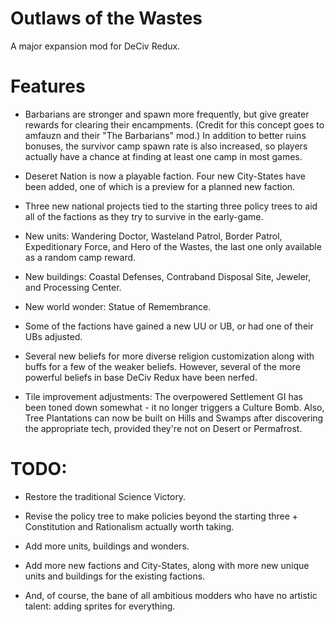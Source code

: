 # Outlaws of the Wastes
A major expansion mod for DeCiv Redux.

# Features

- Barbarians are stronger and spawn more frequently, but give greater rewards for clearing their encampments. (Credit for this concept goes to amfauzn and their "The Barbarians" mod.) In addition to better ruins bonuses, the survivor camp spawn rate is also increased, so players actually have a chance at finding at least one camp in most games.

- Deseret Nation is now a playable faction. Four new City-States have been added, one of which is a preview for a planned new faction.

- Three new national projects tied to the starting three policy trees to aid all of the factions as they try to survive in the early-game.

- New units: Wandering Doctor, Wasteland Patrol, Border Patrol, Expeditionary Force, and Hero of the Wastes, the last one only available as a random camp reward.

- New buildings: Coastal Defenses, Contraband Disposal Site, Jeweler, and Processing Center.

- New world wonder: Statue of Remembrance.

- Some of the factions have gained a new UU or UB, or had one of their UBs adjusted.

- Several new beliefs for more diverse religion customization along with buffs for a few of the weaker beliefs. However, several of the more powerful beliefs in base DeCiv Redux have been nerfed.

- Tile improvement adjustments: The overpowered Settlement GI has been toned down somewhat - it no longer triggers a Culture Bomb. Also, Tree Plantations can now be built on Hills and Swamps after discovering the appropriate tech, provided they're not on Desert or Permafrost.

# TODO:

- Restore the traditional Science Victory.

- Revise the policy tree to make policies beyond the starting three + Constitution and Rationalism actually worth taking.

- Add more units, buildings and wonders.

- Add more new factions and City-States, along with more new unique units and buildings for the existing factions.

- And, of course, the bane of all ambitious modders who have no artistic talent: adding sprites for everything.
